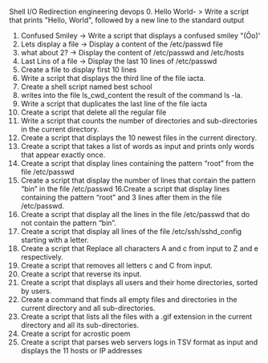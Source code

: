 Shell I/O Redirection engineering devops
0. Hello World- > Write a script that prints "Hello, World", followed by a new line to the standard output
1. Confused Smiley -> Write a script that displays a confused smiley "(Ôo)'
2. Lets display a file -> Display a content of the /etc/passwd file
3. what about 2? -> Display the content of /etc/passwd and /etc/hosts
4. Last Lins of a file -> Display the last 10 lines of /etc/passwd
5. Create a file to display first 10 lines
6. Write a script that displays the third line of the file iacta.
7. Create a shell script named best school
8. writes into the file ls_cwd_content the result of the command ls -la.
9. Write a script that duplicates the last line of the file iacta
10. Create a script that delete all the regular file
11. Write a script that counts the number of directories and sub-directories in the current directory.
12. Create a script that displays the 10 newest files in the current directory.
13. Create a script that takes a list of words as input and prints only words that appear exactly once.
14. Create a script that display lines containing the pattern “root” from the file /etc/passwd
15.  Create a script that display the number of lines that contain the pattern “bin” in the file /etc/passwd
16.Create a script that display lines containing the pattern “root” and 3 lines after them in the file /etc/passwd.
17. Create a script that display all the lines in the file /etc/passwd that do not contain the pattern “bin”.
18. Create a script that display all lines of the file /etc/ssh/sshd_config starting with a letter.
19. Create a script that Replace all characters A and c from input to Z and e respectively.
20. Create a script that removes all letters c and C from input.
21. Create a script that reverse its input.
22. Create a script that displays all users and their home directories, sorted by users.
23. Create a command that finds all empty files and directories in the current directory and all sub-directories.
24. Create a script that lists all the files with a .gif extension in the current directory and all its sub-directories.
25. Create a script for acrostic poem
26. Create a script that parses web servers logs in TSV format as input and displays the 11 hosts or IP addresses 



